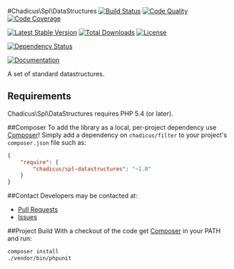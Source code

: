 #Chadicus\Spl\DataStructures
[![Build Status](http://img.shields.io/travis/chadicus/spl-datastructures-php.svg?style=flat)](https://travis-ci.org/chadicus/spl-datastructures-php)
[![Code Quality](http://img.shields.io/scrutinizer/g/chadicus/spl-datastructures-php.svg?style=flat)](https://scrutinizer-ci.com/g/chadicus/spl-datastructures-php/)
[![Code Coverage](http://img.shields.io/coveralls/chadicus/spl-datastructures-php.svg?style=flat)](https://coveralls.io/r/chadicus/spl-datastructures-php)

[![Latest Stable Version](http://img.shields.io/packagist/v/chadicus/spl-datastructures.svg?style=flat)](https://packagist.org/packages/chadicus/spl-datastructures)
[![Total Downloads](http://img.shields.io/packagist/dt/chadicus/spl-datastructures.svg?style=flat)](https://packagist.org/packages/chadicus/spl-datastructures)
[![License](http://img.shields.io/packagist/l/chadicus/spl-datastructures.svg?style=flat)](https://packagist.org/packages/chadicus/spl-datastructures)

[![Dependency Status](https://www.versioneye.com/user/projects/55fabdfc3ed8940017000f6f/badge.svg?style=flat)](https://www.versioneye.com/user/projects/55fabdfc3ed8940017000f6f)

[![Documentation](https://img.shields.io/badge/reference-phpdoc-blue.svg?style=flat)](http://chadicus.github.io/spl-datastructures-php)

A set of standard datastructures.

## Requirements

Chadicus\Spl\DataStructures requires PHP 5.4 (or later).

##Composer
To add the library as a local, per-project dependency use [Composer](http://getcomposer.org)! Simply add a dependency on
`chadicus/filter` to your project's `composer.json` file such as:

```json
{
    "require": {
        "chadicus/spl-datastructures": "~1.0"
    }
}
```
##Contact
Developers may be contacted at:

 * [Pull Requests](https://github.com/chadicus/spl-datastructures-php/pulls)
 * [Issues](https://github.com/chadicus/spl-datastructures-php/issues)

##Project Build
With a checkout of the code get [Composer](http://getcomposer.org) in your PATH and run:

```sh
composer install
./vendor/bin/phpunit
```
